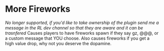 # More Fireworks
*No longer supported, if you'd like to take ownership of the plugin send me a message in the RL dev channel so that they are aware and it can be trasnfered*
Causes players to have fireworks spawn if they say gz, @@@, or a custom message that YOU choose. Also causes fireworks if you get a high value drop, why not you deserve the dopamine.
